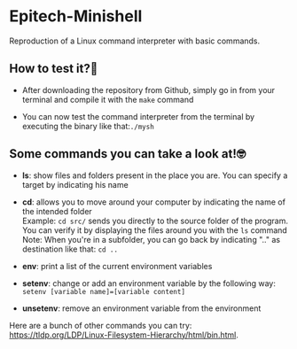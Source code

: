 # Epitech-Minishell
Reproduction of a Linux command interpreter with basic commands.

## How to test it?🤔
- After downloading the repository from Github, simply go in from your
terminal and compile it with the `make` command

- You can now test the command interpreter from the terminal by executing the binary like that:`./mysh`

## Some commands you can take a look at!🤓
- <b>ls</b>: show files and folders present in the place you are. You can specify a target by indicating his name

- <b>cd</b>: allows you to move around your computer by indicating the name of the intended folder</br>
Example: `cd src/` sends you directly to the source folder of the program. You can verify it by displaying the files around you with the `ls` command</br>
Note: When you're in a subfolder, you can go back by indicating ".." as destination like that: `cd ..`

- <b>env</b>: print a list of the current environment variables

- <b>setenv</b>: change or add an environment variable by the following way: `setenv [variable name]=[variable content]`

- <b>unsetenv</b>: remove an environment variable from the environment

Here are a bunch of other commands you can try: https://tldp.org/LDP/Linux-Filesystem-Hierarchy/html/bin.html.
